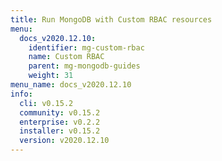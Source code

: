 ```yaml
---
title: Run MongoDB with Custom RBAC resources
menu:
  docs_v2020.12.10:
    identifier: mg-custom-rbac
    name: Custom RBAC
    parent: mg-mongodb-guides
    weight: 31
menu_name: docs_v2020.12.10
info:
  cli: v0.15.2
  community: v0.15.2
  enterprise: v0.2.2
  installer: v0.15.2
  version: v2020.12.10
---
```


